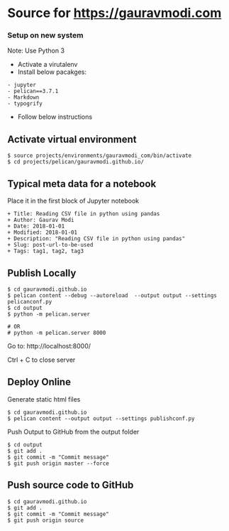 # Source for https://gauravmodi.com

### Setup on new system
Note: Use Python 3
- Activate a virutalenv
- Install below pacakges:
```
- jupyter
- pelican==3.7.1
- Markdown
- typogrify
```
- Follow below instructions

## Activate virtual environment
```
$ source projects/environments/gauravmodi_com/bin/activate
$ cd projects/pelican/gauravmodi.github.io/
```


## Typical meta data for a notebook
Place it in the first block of Jupyter notebook
```
+ Title: Reading CSV file in python using pandas
+ Author: Gaurav Modi
+ Date: 2018-01-01
+ Modified: 2018-01-01
+ Description: "Reading CSV file in python using pandas"
+ Slug: post-url-to-be-used
+ Tags: tag1, tag2, tag3
```

## Publish Locally
```
$ cd gauravmodi.github.io
$ pelican content --debug --autoreload  --output output --settings pelicanconf.py
$ cd output
$ python -m pelican.server 

# OR 
# python -m pelican.server 8000
```

Go to: http://localhost:8000/
<p>
Ctrl + C to close server

## Deploy Online
Generate static html files
```
$ cd gauravmodi.github.io
$ pelican content --output output --settings publishconf.py
```

Push Output to GitHub from the output folder

```
$ cd output
$ git add .
$ git commit -m "Commit message"
$ git push origin master --force
```

## Push source code to GitHub
```
$ cd gauravmodi.github.io
$ git add .
$ git commit -m "Commit message"
$ git push origin source
```
